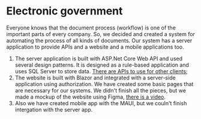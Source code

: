 # Electronic government
Everyone knows that the document process (workflow) is one of the important parts of every company. So, we decided and created a system for automating the process of all kinds of documents.
Our system has a server application to provide APIs and a website and a mobile applications too.
1. The server application is built with ASP.Net Core Web API and used several design patterns. It is designed as a rule-based application and uses SQL Server to store data. 
            <a href="https://petstore.swagger.io/?url=https://raw.githubusercontent.com/MirolimMajidov/Jobs/master/src/Services/Identity/Identity.API/Swagger/v1/docs.json">There are APIs to use for other clients;</a>
2. The website is built with Blazor and integrated with a server-side application using authorization. We have created some basic pages that are necessary for our systems. We didn't finish all the pieces, but we made a mockup of the website using Figma, <a href="https://github.com/MirolimMajidov/ElectronicGovernment/blob/master/Resources/Figma%20-%20Mockup%20of%20website.gif">there is a video</a>.   
3. Also we have created mobile app with the MAUI, but we couln't finish intergation with the server app.
